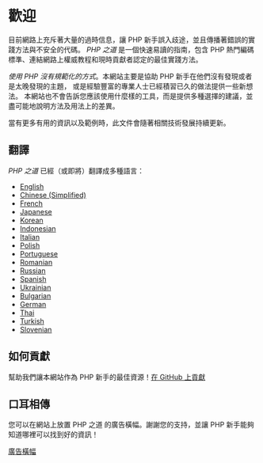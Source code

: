 # 歡迎

目前網路上充斥著大量的過時信息，讓 PHP 新手誤入歧途，並且傳播著錯誤的實踐方法與不安全的代碼。
_PHP 之道_ 是一個快速易讀的指南，包含 PHP 熱門編碼標準、連結網路上權威教程和現時貢獻者認定的最佳實踐方法。

_使用 PHP 沒有規範化的方式_。本網站主要是協助 PHP 新手在他們沒有發現或者是太晚發現的主題，
或是經驗豐富的專業人士已經積習已久的做法提供一些新想法。
本網站也不會告訴您應該使用什麼樣的工具，而是提供多種選擇的建議，並盡可能地說明方法及用法上的差異。


當有更多有用的資訊以及範例時，此文件會隨著相關技術發展持續更新。


## 翻譯

_PHP 之道_ 已經（或即將）翻譯成多種語言：

* [English](http://www.phptherightway.com)
* [Chinese (Simplified)](http://wulijun.github.com/php-the-right-way)
* [French](http://eilgin.github.io/php-the-right-way/)
* [Japanese](http://ja.phptherightway.com)
* [Korean](http://wafe.github.io/php-the-right-way/)
* [Indonesian](http://id.phptherightway.com/)
* [Italian](http://it.phptherightway.com/)
* [Polish](http://pl.phptherightway.com/)
* [Portuguese](http://br.phptherightway.com/)
* [Romanian](https://bgui.github.io/php-the-right-way/)
* [Russian](http://getjump.github.io/ru-php-the-right-way)
* [Spanish](http://phpdevenezuela.github.io/php-the-right-way/)
* [Ukrainian](http://iflista.github.com/php-the-right-way/)
* [Bulgarian](http://bg.phptherightway.com/)
* [German](http://rwetzlmayr.github.io/php-the-right-way/)
* [Thai](https://apzentral.github.io/php-the-right-way/)
* [Turkish](http://hkulekci.github.io/php-the-right-way/)
* [Slovenian](http://sl.phptherightway.com)

## 如何貢獻

幫助我們讓本網站作為 PHP 新手的最佳資源！[在 GitHub 上貢獻][1]

## 口耳相傳

您可以在網站上放置 PHP 之道 的廣告橫幅。謝謝您的支持，並讓 PHP 新手能夠知道哪裡可以找到好的資訊！

[廣告橫幅][2]

[1]: https://github.com/codeguy/php-the-right-way/tree/gh-pages
[2]: /banners.html
